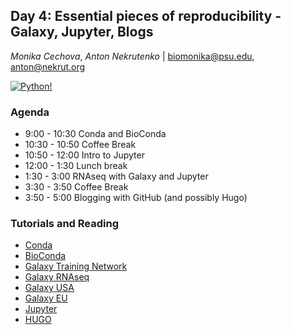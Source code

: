 ## Day 4: Essential pieces of reproducibility - Galaxy, Jupyter, Blogs

*Monika Cechova*, *Anton Nekrutenko* | biomonika@psu.edu, anton@nekrut.org

[![Python!](https://imgs.xkcd.com/comics/python_environment.png)](https://xkcd.com/1987/)

### Agenda

- 9:00 - 10:30 Conda and BioConda
- 10:30 - 10:50 Coffee Break
- 10:50 - 12:00 Intro to Jupyter
- 12:00 - 1:30 Lunch break
- 1:30 - 3:00 RNAseq with Galaxy and Jupyter
- 3:30 - 3:50 Coffee Break
- 3:50 - 5:00 Blogging with GitHub (and possibly Hugo)

### Tutorials and Reading

- [Conda](https://conda.io/docs/)
- [BioConda](https://bioconda.github.io/)
- [Galaxy Training Network](https://galaxyproject.github.io/training-material/)
- [Galaxy RNAseq](http://galaxyproject.github.io/training-material/topics/transcriptomics/)
- [Galaxy USA](http://usegalaxy.org)
- [Galaxy EU](http://usegalaxy.eu)
- [Jupyter](http://jupyter.org)
- [HUGO](https://gohugo.io/)
